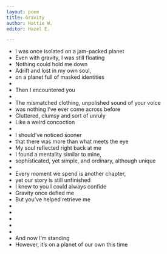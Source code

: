 ```yaml
---
layout: poem
title: Gravity
author: Hattie W.
editor: Hazel E.

---
```

* I was once isolated on a jam-packed planet
* Even with gravity, I was still floating
* Nothing could hold me down
* Adrift and lost in my own soul,
* on a planet full of masked identities
* &nbsp; 
* Then I encountered you
* &nbsp; 
* The mismatched clothing, unpolished sound of your voice
* was nothing I’ve ever come across before
* Cluttered, clumsy and sort of unruly
* Like a weird concoction
* &nbsp; 
* I should’ve noticed sooner
* that there was more than what meets the eye
* My soul reflected right back at me
* I found a mentality similar to mine,
* sophisticated, yet simple, and ordinary, although unique
* &nbsp; 
* Every moment we spend is another chapter,
* yet our story is still unfinished
* I knew to you I could always confide
* Gravity once defied me
* But you’ve helped retrieve me
* &nbsp; 
* &nbsp; 
* &nbsp; 
* &nbsp; 
* &nbsp; 
* And now I’m standing
* However, it’s on a planet of our own this time

